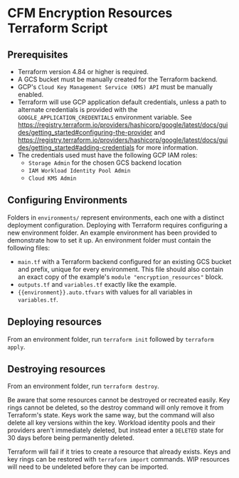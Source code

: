 # CFM Encryption Resources Terraform Script

## Prerequisites

* Terraform version 4.84 or higher is required.
* A GCS bucket must be manually created for the Terraform backend.
* GCP's `Cloud Key Management Service (KMS) API` must be manually enabled.
* Terraform will use GCP application default credentials, unless a path to
  alternate credentials is provided with the `GOOGLE_APPLICATION_CREDENTIALS`
  environment variable. See
  https://registry.terraform.io/providers/hashicorp/google/latest/docs/guides/getting_started#configuring-the-provider
  and
  https://registry.terraform.io/providers/hashicorp/google/latest/docs/guides/getting_started#adding-credentials
  for more information.
* The credentials used must have the following GCP IAM roles:
  * `Storage Admin` for the chosen GCS backend location
  * `IAM Workload Identity Pool Admin`
  * `Cloud KMS Admin`

## Configuring Environments

Folders in `environments/` represent environments, each one with a distinct
deployment configuration. Deploying with Terraform requires configuring a new
environment folder. An example environment has been provided to demonstrate how
to set it up. An environment folder must contain the following files:

* `main.tf` with a Terraform backend configured for an existing GCS bucket and
  prefix, unique for every environment. This file should also contain an exact
  copy of the example's `module "encryption_resources"` block.
* `outputs.tf` and `variables.tf` exactly like the example.
* `{{environment}}.auto.tfvars` with values for all variables in `variables.tf`.

## Deploying resources

From an environment folder, run `terraform init` followed by `terraform apply`.

## Destroying resources

From an environment folder, run `terraform destroy`.

Be aware that some resources cannot be destroyed or recreated easily. Key rings
cannot be deleted, so the destroy command will only remove it from Terraform's
state. Keys work the same way, but the command will also delete all key versions
within the key. Workload identity pools and their providers aren't immediately
deleted, but instead enter a `DELETED` state for 30 days before being
permanently deleted.

Terraform will fail if it tries to create a resource that already exists. Keys
and key rings can be restored with `terraform import` commands. WIP resources
will need to be undeleted before they can be imported.
